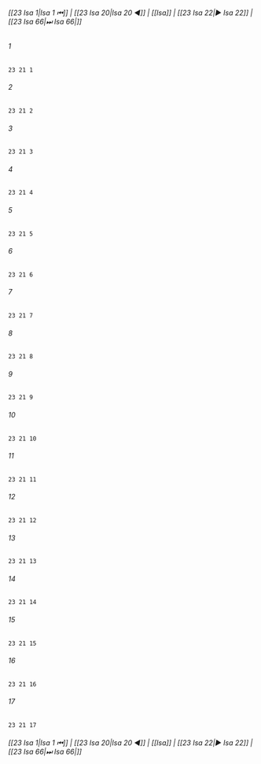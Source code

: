 
###### [[23 Isa 1|Isa 1 ⏮]] | [[23 Isa 20|Isa 20 ◀]] | [[Isa]] | [[23 Isa 22|▶ Isa 22]] | [[23 Isa 66|⏭ Isa 66|]]

###### 1
``` verse
23 21 1 
```
###### 2
``` verse
23 21 2 
```
###### 3
``` verse
23 21 3 
```
###### 4
``` verse
23 21 4 
```
###### 5
``` verse
23 21 5 
```
###### 6
``` verse
23 21 6 
```
###### 7
``` verse
23 21 7 
```
###### 8
``` verse
23 21 8 
```
###### 9
``` verse
23 21 9 
```
###### 10
``` verse
23 21 10 
```
###### 11
``` verse
23 21 11 
```
###### 12
``` verse
23 21 12 
```
###### 13
``` verse
23 21 13 
```
###### 14
``` verse
23 21 14 
```
###### 15
``` verse
23 21 15 
```
###### 16
``` verse
23 21 16 
```
###### 17
``` verse
23 21 17 
```

###### [[23 Isa 1|Isa 1 ⏮]] | [[23 Isa 20|Isa 20 ◀]] | [[Isa]] | [[23 Isa 22|▶ Isa 22]] | [[23 Isa 66|⏭ Isa 66|]]

